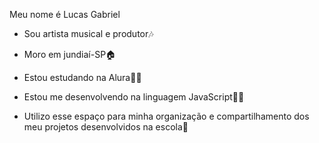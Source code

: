Meu nome é Lucas Gabriel 

- Sou artista musical e produtor🎶

- Moro em jundiaí-SP🏠

- Estou estudando na Alura👨‍🎓

- Estou me desenvolvendo na linguagem JavaScript👨‍💻

- Utilizo esse espaço para minha organização e compartilhamento dos meu projetos desenvolvidos na escola🔗

